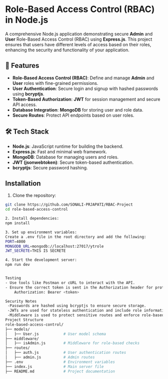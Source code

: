 # Role-Based Access Control (RBAC) in Node.js

A comprehensive Node.js application demonstrating secure **Admin** and **User** Role-Based Access Control (RBAC) using **Express.js**. This project ensures that users have different levels of access based on their roles, enhancing the security and functionality of your application.

## 🚀 Features
- **Role-Based Access Control (RBAC)**: Define and manage **Admin** and **User** roles with fine-grained permissions.
- **User Authentication**: Secure login and signup with hashed passwords using **bcryptjs**.
- **Token-Based Authorization**: **JWT** for session management and secure API access.
- **Database Integration**: **MongoDB** for storing user and role data.
- **Secure Routes**: Protect API endpoints based on user roles.

## 🛠️ Tech Stack
- **Node.js**: JavaScript runtime for building the backend.
- **Express.js**: Fast and minimal web framework.
- **MongoDB**: Database for managing users and roles.
- **JWT (jsonwebtoken)**: Secure token-based authentication.
- **bcryptjs**: Secure password hashing.

## Installation

1. Clone the repository:
```bash
git clone https://github.com/SONALI-PRJAPATI/RBAC-Project
cd role-based-access-control

2. Install dependencies:
npm install

3. Set up environment variables:
Create a .env file in the root directory and add the following:
PORT=4000
MONGODB_URL=mongodb://localhost:27017/ytrole
JWT_SECRETE=THIS IS SECRETE

4. Start the development server:
npm run dev


Testing
- Use tools like Postman or cURL to interact with the API.
- Ensure the correct token is sent in the Authorization header for protected routes:
    Authorization: Bearer <token>

Security Notes
 -Passwords are hashed using bcryptjs to ensure secure storage.
 -JWTs are used for stateless authentication and include role information for RBAC.
 -Middleware is used to protect sensitive routes and enforce role-based permissions.
Project Structure
role-based-access-control/
├── models/
│   ├── User.js           # User model schema
├── middleware/
│   ├── isAdmin.js        # Middleware for role-based checks
├── routes/
│   ├── auth.js           # User authentication routes
│   ├── admin.js          # Admin routes
├── .env                  # Environment variables
├── index.js              # Main server file
├── README.md             # Project documentation



